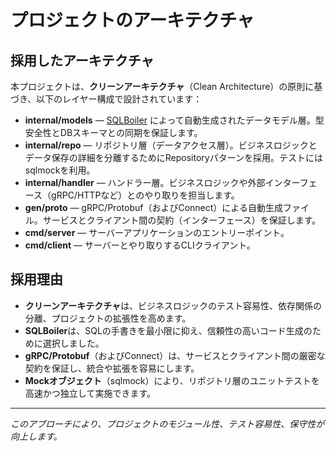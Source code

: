 # プロジェクトのアーキテクチャ

## 採用したアーキテクチャ

本プロジェクトは、**クリーンアーキテクチャ**（Clean Architecture）の原則に基づき、以下のレイヤー構成で設計されています：

- **internal/models** — [SQLBoiler](https://github.com/volatiletech/sqlboiler) によって自動生成されたデータモデル層。型安全性とDBスキーマとの同期を保証します。
- **internal/repo** — リポジトリ層（データアクセス層）。ビジネスロジックとデータ保存の詳細を分離するためにRepositoryパターンを採用。テストにはsqlmockを利用。
- **internal/handler** — ハンドラー層。ビジネスロジックや外部インターフェース（gRPC/HTTPなど）とのやり取りを担当します。
- **gen/proto** — gRPC/Protobuf（およびConnect）による自動生成ファイル。サービスとクライアント間の契約（インターフェース）を保証します。
- **cmd/server** — サーバーアプリケーションのエントリーポイント。
- **cmd/client** — サーバーとやり取りするCLIクライアント。

## 採用理由

- **クリーンアーキテクチャ**は、ビジネスロジックのテスト容易性、依存関係の分離、プロジェクトの拡張性を高めます。
- **SQLBoiler**は、SQLの手書きを最小限に抑え、信頼性の高いコード生成のために選択しました。
- **gRPC/Protobuf**（およびConnect）は、サービスとクライアント間の厳密な契約を保証し、統合や拡張を容易にします。
- **Mockオブジェクト**（sqlmock）により、リポジトリ層のユニットテストを高速かつ独立して実施できます。

---

_このアプローチにより、プロジェクトのモジュール性、テスト容易性、保守性が向上します。_

